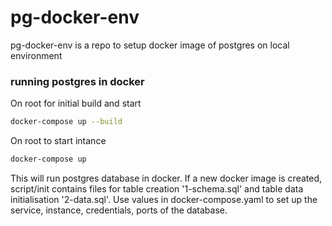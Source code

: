 # pg-docker-env
pg-docker-env is a repo to setup docker image of postgres on local environment

### running postgres in docker
On root for initial build and start
```bash
docker-compose up --build
```
On root to start intance
```bash
docker-compose up
```
This will run postgres database in docker.
If a new docker image is created, script/init contains files for table creation '1-schema.sql' and table data initialisation '2-data.sql'.
Use values in docker-compose.yaml to set up the service, instance, credentials, ports of the database.
